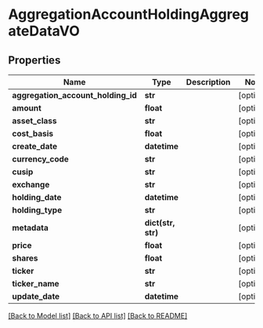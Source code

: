 # AggregationAccountHoldingAggregateDataVO

## Properties
Name | Type | Description | Notes
------------ | ------------- | ------------- | -------------
**aggregation_account_holding_id** | **str** |  | [optional] 
**amount** | **float** |  | [optional] 
**asset_class** | **str** |  | [optional] 
**cost_basis** | **float** |  | [optional] 
**create_date** | **datetime** |  | [optional] 
**currency_code** | **str** |  | [optional] 
**cusip** | **str** |  | [optional] 
**exchange** | **str** |  | [optional] 
**holding_date** | **datetime** |  | [optional] 
**holding_type** | **str** |  | [optional] 
**metadata** | **dict(str, str)** |  | [optional] 
**price** | **float** |  | [optional] 
**shares** | **float** |  | [optional] 
**ticker** | **str** |  | [optional] 
**ticker_name** | **str** |  | [optional] 
**update_date** | **datetime** |  | [optional] 

[[Back to Model list]](../README.md#documentation-for-models) [[Back to API list]](../README.md#documentation-for-api-endpoints) [[Back to README]](../README.md)


